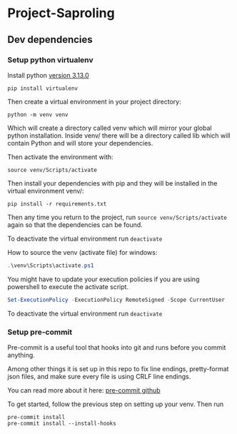 # Project-Saproling

## Dev dependencies

### Setup python virtualenv

Install python [version 3.13.0](https://www.python.org/ftp/python/3.13.0/python-3.13.0-amd64.exe)

```shell
pip install virtualenv
```

Then create a virtual environment in your project directory:

```shell
python -m venv venv
```

Which will create a directory called venv which will mirror your global python installation. Inside venv/ there will be a directory called lib which will contain Python and will store your dependencies.

Then activate the environment with:

```shell
source venv/Scripts/activate
```

Then install your dependencies with pip and they will be installed in the virtual environment venv/:

```shell
pip install -r requirements.txt
```

Then any time you return to the project, run `source venv/Scripts/activate` again so that the dependencies can be found.

To deactivate the virtual environment run `deactivate`

How to source the venv (activate file) for windows:

```powershell
.\venv\Scripts\activate.ps1
```

You might have to update your execution policies if you are using powershell to execute the activate script.

```powershell
Set-ExecutionPolicy -ExecutionPolicy RemoteSigned -Scope CurrentUser
```

To deactivate the virtual environment run `deactivate`

### Setup pre-commit

Pre-commit is a useful tool that hooks into git and runs before you commit anything.

Among other things it is set up in this repo to fix line endings, pretty-format json files, and make sure every file is using CRLF line endings.

You can read more about it here: [pre-commit github](https://github.com/pre-commit/pre-commit-hooks)

To get started, follow the previous step on setting up your venv. Then run

```shell
pre-commit install
pre-commit install --install-hooks
```
